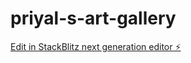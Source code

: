 # priyal-s-art-gallery

[Edit in StackBlitz next generation editor ⚡️](https://stackblitz.com/~/github.com/rahulmr/priyal-s-art-gallery)